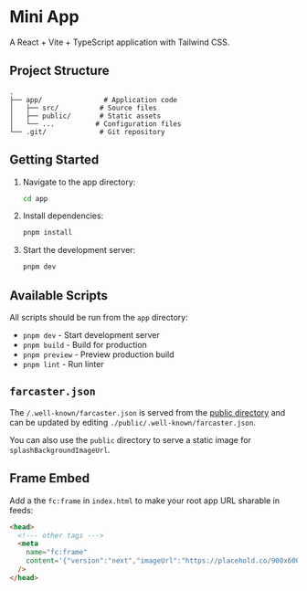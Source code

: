 # Mini App

A React + Vite + TypeScript application with Tailwind CSS.

## Project Structure

```
.
├── app/               # Application code
│   ├── src/          # Source files
│   ├── public/       # Static assets
│   └── ...          # Configuration files
└── .git/             # Git repository
```

## Getting Started

1. Navigate to the app directory:

   ```bash
   cd app
   ```

2. Install dependencies:

   ```bash
   pnpm install
   ```

3. Start the development server:
   ```bash
   pnpm dev
   ```

## Available Scripts

All scripts should be run from the `app` directory:

- `pnpm dev` - Start development server
- `pnpm build` - Build for production
- `pnpm preview` - Preview production build
- `pnpm lint` - Run linter

## `farcaster.json`

The `/.well-known/farcaster.json` is served from the [public
directory](https://vite.dev/guide/assets) and can be updated by editing
`./public/.well-known/farcaster.json`.

You can also use the `public` directory to serve a static image for `splashBackgroundImageUrl`.

## Frame Embed

Add a the `fc:frame` in `index.html` to make your root app URL sharable in feeds:

```html
<head>
  <!--- other tags --->
  <meta
    name="fc:frame"
    content='{"version":"next","imageUrl":"https://placehold.co/900x600.png?text=Frame%20Image","button":{"title":"Open","action":{"type":"launch_frame","name":"App Name","url":"https://app.com"}}}'
  />
</head>
```
